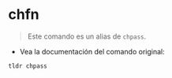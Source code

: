 # chfn

> Este comando es un alias de `chpass`.

- Vea la documentación del comando original:

`tldr chpass`
